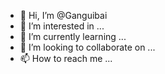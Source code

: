 - 👋 Hi, I’m @Ganguibai
- 👀 I’m interested in ...
- 🌱 I’m currently learning ...
- 💞️ I’m looking to collaborate on ...
- 📫 How to reach me ...

<!---
Ganguibai/Ganguibai is a ✨ special ✨ repository because its `README.md` (this file) appears on your GitHub profile.
You can click the Preview link to take a look at your changes.
--->
